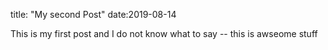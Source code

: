 title: "My second Post"
date:2019-08-14

This is my first post and I do not know what to say -- this is awseome stuff
